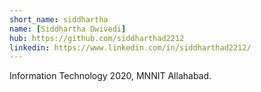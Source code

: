 ```yaml
---
short_name: siddhartha
name: [Siddhartha Dwivedi]
hub: https://github.com/siddharthad2212
linkedin: https://www.linkedin.com/in/siddharthad2212/
---
```

Information Technology 2020, MNNIT Allahabad.
